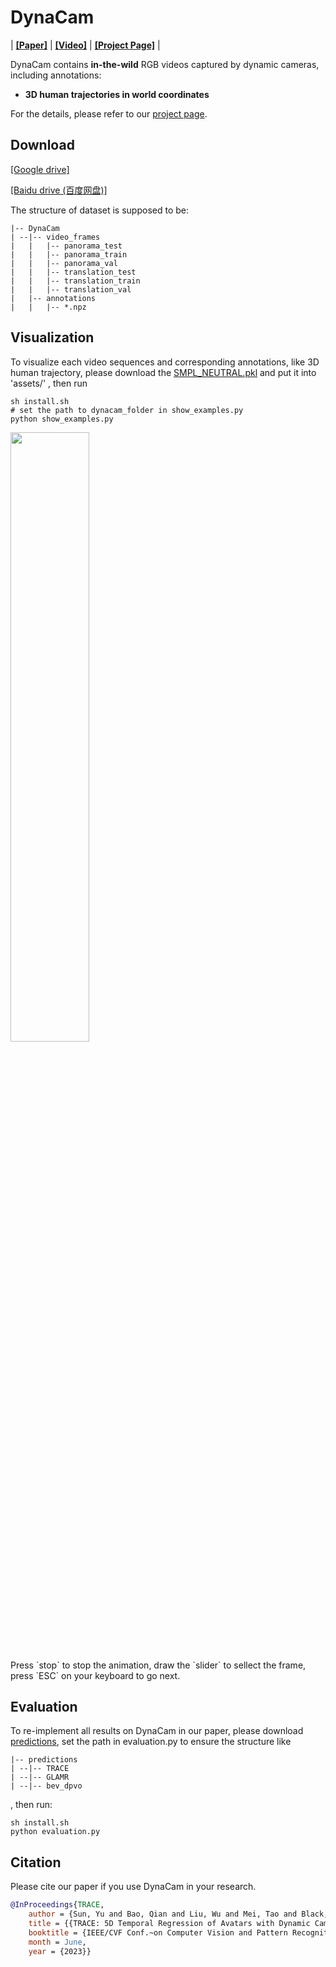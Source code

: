 # DynaCam
| **[[Paper]](http://arxiv.org/abs/2306.02850)**  | **[[Video]](https://youtu.be/PX-7cuZuxJs)** | **[[Project Page]](http://www.yusun.work/TRACE/TRACE.html)** |

DynaCam contains **in-the-wild** RGB videos captured by dynamic cameras, including annotations:  
 - **3D human trajectories in world coordinates**

For the details, please refer to our [project page](http://www.yusun.work/TRACE/TRACE.html).

## Download

[[Google drive]](https://drive.google.com/drive/folders/12zJYkTlKPn_3tlh96BQ6zuyEr3vTxqRw?usp=sharing) 

[[Baidu drive (百度网盘)]](https://pan.baidu.com/s/1wttz00Y5JZkHrpNOXor5Og?pwd=55f7) 

The structure of dataset is supposed to be:
```
|-- DynaCam
| --|-- video_frames
|   |   |-- panorama_test
|   |   |-- panorama_train
|   |   |-- panorama_val
|   |   |-- translation_test
|   |   |-- translation_train
|   |   |-- translation_val
|   |-- annotations
|   |   |-- *.npz
```

## Visualization

To visualize each video sequences and corresponding annotations, like 3D human trajectory, please download the [SMPL_NEUTRAL.pkl](https://github.com/Arthur151/DynaCam/releases/download/predictions/SMPL_NEUTRAL.pkl) and put it into 'assets/'
, then run
```
sh install.sh
# set the path to dynacam_folder in show_examples.py 
python show_examples.py 
```
<p float="center">
  <img src="https://github.com/Arthur151/DynaCam/releases/download/predictions/dynacam_vis_examples.gif" width="50%" />
</p>
</p>
Press `stop` to stop the animation, draw the `slider` to sellect the frame, press `ESC` on your keyboard to go next. 


## Evaluation
To re-implement all results on DynaCam in our paper, please download [predictions](https://github.com/Arthur151/DynaCam/releases/tag/predictions), set the path in evaluation.py to ensure the structure like
```
|-- predictions
| --|-- TRACE
| --|-- GLAMR
| --|-- bev_dpvo
```
, then run:
```
sh install.sh
python evaluation.py
```

## Citation
Please cite our paper if you use DynaCam in your research. 
```bibtex
@InProceedings{TRACE,
    author = {Sun, Yu and Bao, Qian and Liu, Wu and Mei, Tao and Black, Michael J.},
    title = {{TRACE: 5D Temporal Regression of Avatars with Dynamic Cameras in 3D Environments}}, 
    booktitle = {IEEE/CVF Conf.~on Computer Vision and Pattern Recognition (CVPR)}, 
    month = June, 
    year = {2023}}
```